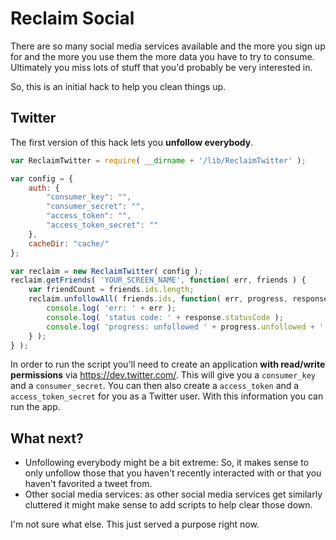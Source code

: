# Reclaim Social

There are so many social media services available and the more you sign up for and the more you use them the more data you have to try to consume. Ultimately you miss lots of stuff that you'd probably be very interested in.

So, this is an initial hack to help you clean things up.

## Twitter

The first version of this hack lets you **unfollow everybody**.

```javascript
var ReclaimTwitter = require( __dirname + '/lib/ReclaimTwitter' );

var config = {
	auth: {
		"consumer_key": "",
		"consumer_secret": "",
		"access_token": "",
		"access_token_secret": ""
	},
	cacheDir: "cache/"
};

var reclaim = new ReclaimTwitter( config );
reclaim.getFriends( 'YOUR_SCREEN_NAME', function( err, friends ) {
	var friendCount = friends.ids.length;
	reclaim.unfollowAll( friends.ids, function( err, progress, response ) {
		console.log( 'err: ' + err );
		console.log( 'status code: ' + response.statusCode );
		console.log( 'progress: unfollowed ' + progress.unfollowed + ' of ' + friendCount );
	} );
} );
```

In order to run the script you'll need to create an application **with read/write permissions** via https://dev.twitter.com/. This will give you a `consumer_key` and a `consumer_secret`. You can then also create a `access_token` and a `access_token_secret` for you as a Twitter user. With this information you can run the app.

## What next?

* Unfollowing everybody might be a bit extreme: So, it makes sense to only unfollow those that you haven't recently interacted with or that you haven't favorited a tweet from.
* Other social media services: as other social media services get similarly cluttered it might make sense to add scripts to help clear those down.

I'm not sure what else. This just served a purpose right now.
